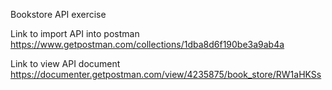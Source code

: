 Bookstore API exercise

Link to import API into postman
https://www.getpostman.com/collections/1dba8d6f190be3a9ab4a

Link to view API document
https://documenter.getpostman.com/view/4235875/book_store/RW1aHKSs
